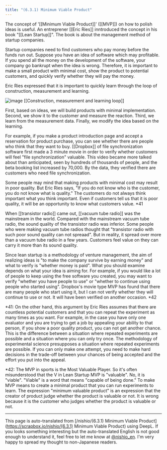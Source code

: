 ```yaml
---
title: "(6.3.1) Minimum Viable Product"
---
```


The concept of '[[Minimum Viable Product]]' ([[MVP]]) on how to polish ideas is useful.
An entreprener [[Eric Ries]] inntroduced the concept in his book "[[Lean Startup]]".
The book is about the management method of startup companies.

Startup companies need to find customers who pay money before the funds run out. Suppose you have an idea of software which may profitable.
If you spend all the money on the development of the software, your company go bankrupt when the idea is wrong. Therefore, it is important to make a small product with minimal cost, show the product to potential customers, and quickly verify whether they will pay the money.

Eric Ries expressed that it is important to quickly learn through the loop of construction, measurement and learning.


![image](https://gyazo.com/1cccb21c655f0ae8e5cdaeea8cfcfa9c/thumb/1000)
[[Construction, measurement and learning loop]]

First, based on ideas, we will build products with minimal implementation. Second, we show it to the customer and measure the reaction. Third, we learn from the measurement data. Finally, we modify the idea based on the learning.

For example, if you make a product introduction page and accept a reservation for product purchase, you can see whether there are people who think that they want to buy. [[Dropbox]] of file synchronization software first made a 3 minute movie in order to verify whether customers will feel "file synchronization" valuable. This video became more talked about than anticipated, seen by hundreds of thousands of people, and the beta booking list increased by 70,000. By the data, they verified there are customers who need file synchronization.

Some people may mind that making products with minimal cost may result in poor quality. But Eric Ries says, "If you do not know who is the customer, you do not know what is quality." The customers do not always think important what you think important. Even if customers tell us that it is poor quality, it will be an opportunity to know what customers value. *41

When [[transistor radio]] came out, [[vacuum tube radio]] was the mainstream in the world. Compared with the mainstream vacuum tube radio, the sound quality of the transistor radio was inferior. Some people who were making vacuum tube radios thought that "transistor radio with such poor sound quality can not spreaad". But in reality, it spread over more than a vacuum tube radio in a few years. Customers feel value on they can carry it more than its sound quality.

Since lean startup is a methodology of venture management, the aim of realizing ideas is "to make the company survive by earning money" and what to verify is "whether money is paid". What you should examine depends on what your idea is aiming for. For example, if you would like a lot of people to keep using the free software you created, you may want to verify "whether you have people to use" or "whether to continue using people who started using". Dropbox's movie type MVP has found that there are many people who start using it, but I can not verify whether they will continue to use or not. It will have been verified on another occasion. *42

*41: On the other hand, this argument by Eric Ries assumes that there are countless potential customers and that you can repeat the experiment as many times as you want. For example, in the case you have only one evaluator and you are trying to get a job by appealing your ability to that person, if you show a poor quality product, you can not get another chance. This is the difference between a situation where repeated experiments are possible and a situation where you can only try once. The methodology of experimental science presupposes a situation where repeated experiments are possible. If you can only make one attempt, you need to make hard decisions in the trade-off between your chances of being accepted and the effort you put into the appeal.

*42:
The MVP in sports is the Most Valuable Player. So it's often misunderstood that the V in Lean Startup MVP is "valuable". No, it is "viable".
"Viable" is a word that means "capable of being done." To make MVP means to create a minimal product that you can run experiments to learn.
The expression "minimum valuable product" is an expression that the creator of product judge whether the product is valuable or not. It is wrong because it is the customer who judges whether the product is valuable or not.

---
This page is auto-translated from [/nishio/(6.3.1) Minimum Viable Product](https://scrapbox.io/nishio/(6.3.1) Minimum Viable Product) using DeepL. If you looks something interesting but the auto-translated English is not good enough to understand it, feel free to let me know at [@nishio_en](https://twitter.com/nishio_en). I'm very happy to spread my thought to non-Japanese readers.